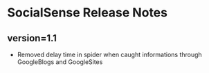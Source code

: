 # SocialSense Release Notes

## version=1.1

* Removed delay time in spider when caught informations through GoogleBlogs and GoogleSites

